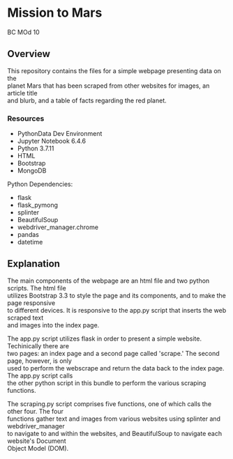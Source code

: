 # Mission to Mars
BC MOd 10

## Overview
This repository contains the files for a simple webpage presenting data on the  
planet Mars that has been scraped from other websites for images, an article title  
and blurb, and a table of facts regarding the red planet.  

### Resources
* PythonData Dev Environment  
* Jupyter Notebook 6.4.6  
* Python 3.7.11  
* HTML  
* Bootstrap  
* MongoDB

Python Dependencies:
* flask
* flask_pymong
* splinter
* BeautifulSoup
* webdriver_manager.chrome
* pandas  
* datetime  

## Explanation
The main components of the webpage are an html file and two python scripts. The html file  
utilizes Bootstrap 3.3 to style the page and its components, and to make the page responsive  
to different devices. It is responsive to the app.py script that inserts the web scraped text  
and images into the index page.  

The app.py script utilizes flask in order to present a simple website. Techinically there are  
two pages: an index page and a second page called 'scrape.' The second page, however, is only  
used to perform the webscrape and return the data back to the index page. The app.py script calls  
the other python script in this bundle to perform the various scraping functions.  

The scraping.py script comprises five functions, one of which calls the other four. The four  
functions gather text and images from various websites using splinter and webdriver_manager  
to navigate to and within the websites, and BeautifulSoup to navigate each website's Document  
Object Model (DOM). 
